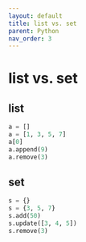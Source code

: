 ```yaml
---
layout: default
title: list vs. set
parent: Python
nav_order: 3
---
```


# list vs. set

## list
```python
a = []
a = [1, 3, 5, 7]
a[0]
a.append(9)
a.remove(3)
```

## set

```python
s = {}
s = {3, 5, 7}
s.add(50)
s.update([3, 4, 5])
s.remove(3)
```